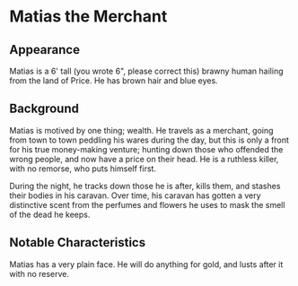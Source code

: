 # Matias the Merchant

## Appearance

Matias is a 6' tall (you wrote 6", please correct this) brawny human hailing from the land of Price.
He has brown hair and blue eyes.

## Background

Matias is motived by one thing; wealth.
He travels as a merchant, going from town to town peddling his wares during the day, but this is only a front for his true money-making venture; hunting down those who offended the wrong people, and now have a price on their head.
He is a ruthless killer, with no remorse, who puts himself first.

During the night, he tracks down those he is after, kills them, and stashes their bodies in his caravan.
Over time, his caravan has gotten a very distinctive scent from the perfumes and flowers he uses to mask the smell of the dead he keeps.

## Notable Characteristics

Matias has a very plain face. He will do anything for gold, and lusts after it with no reserve.
